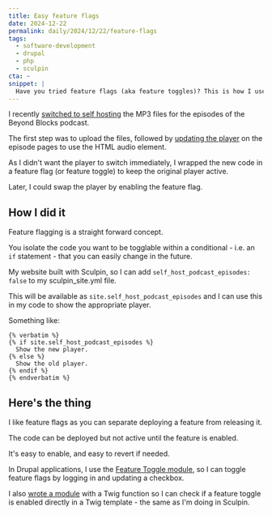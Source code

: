 ```yaml
---
title: Easy feature flags
date: 2024-12-22
permalink: daily/2024/12/22/feature-flags
tags:
  - software-development
  - drupal
  - php
  - sculpin
cta: ~
snippet: |
  Have you tried feature flags (aka feature toggles)? This is how I used a feature flag when swapping my podcast player.
---
```


I recently [switched to self hosting][0] the MP3 files for the episodes of the Beyond Blocks podcast.

The first step was to upload the files, followed by [updating the player][1] on the episode pages to use the HTML audio element.

As I didn't want the player to switch immediately, I wrapped the new code in a feature flag (or feature toggle) to keep the original player active.

Later, I could swap the player by enabling the feature flag.

## How I did it

Feature flagging is a straight forward concept.

You isolate the code you want to be togglable within a conditional - i.e. an `if` statement - that you can easily change in the future.

My website built with Sculpin, so I can add `self_host_podcast_episodes: false` to my sculpin_site.yml file.

This will be available as `site.self_host_podcast_episodes`  and I can use this in my code to show the appropriate player.

Something like:

```twig
{% verbatim %}
{% if site.self_host_podcast_episodes %}
  Show the new player.
{% else %}
  Show the old player.
{% endif %}
{% endverbatim %}
```

## Here's the thing

I like feature flags as you can separate deploying a feature from releasing it.

The code can be deployed but not active until the feature is enabled.

It's easy to enable, and easy to revert if needed.

In Drupal applications, I use the [Feature Toggle module][2], so I can toggle feature flags by logging in and updating a checkbox.

I also [wrote a module][3] with a Twig function so I can check if a feature toggle is enabled directly in a Twig template - the same as I'm doing in Sculpin.

[0]: {{site.url}}/daily/2024/12/18/self-hosting-podcast
[1]: {{site.url}}/daily/2024/12/19/working-iteratively
[2]: https://www.drupal.org/project/feature_toggle
[3]: https://www.drupal.org/project/feature_toggle_twig
